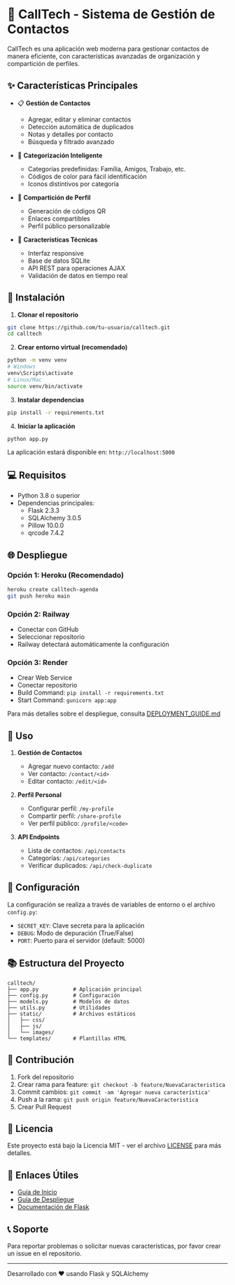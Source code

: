 # 📱 CallTech - Sistema de Gestión de Contactos

CallTech es una aplicación web moderna para gestionar contactos de manera eficiente, con características avanzadas de organización y compartición de perfiles.

## ✨ Características Principales

- 📋 **Gestión de Contactos**
  - Agregar, editar y eliminar contactos
  - Detección automática de duplicados
  - Notas y detalles por contacto
  - Búsqueda y filtrado avanzado

- 🎨 **Categorización Inteligente**
  - Categorías predefinidas: Familia, Amigos, Trabajo, etc.
  - Códigos de color para fácil identificación
  - Iconos distintivos por categoría

- 🔄 **Compartición de Perfil**
  - Generación de códigos QR
  - Enlaces compartibles
  - Perfil público personalizable

- 🎯 **Características Técnicas**
  - Interfaz responsive
  - Base de datos SQLite
  - API REST para operaciones AJAX
  - Validación de datos en tiempo real

## 🚀 Instalación

1. **Clonar el repositorio**
```bash
git clone https://github.com/tu-usuario/calltech.git
cd calltech
```

2. **Crear entorno virtual (recomendado)**
```bash
python -m venv venv
# Windows
venv\Scripts\activate
# Linux/Mac
source venv/bin/activate
```

3. **Instalar dependencias**
```bash
pip install -r requirements.txt
```

4. **Iniciar la aplicación**
```bash
python app.py
```

La aplicación estará disponible en: `http://localhost:5000`

## 💻 Requisitos

- Python 3.8 o superior
- Dependencias principales:
  - Flask 2.3.3
  - SQLAlchemy 3.0.5
  - Pillow 10.0.0
  - qrcode 7.4.2

## 🌐 Despliegue

### Opción 1: Heroku (Recomendado)
```bash
heroku create calltech-agenda
git push heroku main
```

### Opción 2: Railway
- Conectar con GitHub
- Seleccionar repositorio
- Railway detectará automáticamente la configuración

### Opción 3: Render
- Crear Web Service
- Conectar repositorio
- Build Command: `pip install -r requirements.txt`
- Start Command: `gunicorn app:app`

Para más detalles sobre el despliegue, consulta [DEPLOYMENT_GUIDE.md](DEPLOYMENT_GUIDE.md)

## 🎯 Uso

1. **Gestión de Contactos**
   - Agregar nuevo contacto: `/add`
   - Ver contacto: `/contact/<id>`
   - Editar contacto: `/edit/<id>`

2. **Perfil Personal**
   - Configurar perfil: `/my-profile`
   - Compartir perfil: `/share-profile`
   - Ver perfil público: `/profile/<code>`

3. **API Endpoints**
   - Lista de contactos: `/api/contacts`
   - Categorías: `/api/categories`
   - Verificar duplicados: `/api/check-duplicate`

## 🔧 Configuración

La configuración se realiza a través de variables de entorno o el archivo `config.py`:

- `SECRET_KEY`: Clave secreta para la aplicación
- `DEBUG`: Modo de depuración (True/False)
- `PORT`: Puerto para el servidor (default: 5000)

## 📚 Estructura del Proyecto

```
calltech/
├── app.py           # Aplicación principal
├── config.py        # Configuración
├── models.py        # Modelos de datos
├── utils.py         # Utilidades
├── static/          # Archivos estáticos
│   ├── css/
│   ├── js/
│   └── images/
└── templates/       # Plantillas HTML
```

## 🤝 Contribución

1. Fork del repositorio
2. Crear rama para feature: `git checkout -b feature/NuevaCaracteristica`
3. Commit cambios: `git commit -am 'Agregar nueva característica'`
4. Push a la rama: `git push origin feature/NuevaCaracteristica`
5. Crear Pull Request

## 📄 Licencia

Este proyecto está bajo la Licencia MIT - ver el archivo [LICENSE](LICENSE) para más detalles.

## 🔗 Enlaces Útiles

- [Guía de Inicio](START_CALLTECH.md)
- [Guía de Despliegue](DEPLOYMENT_GUIDE.md)
- [Documentación de Flask](https://flask.palletsprojects.com/)

## 📞 Soporte

Para reportar problemas o solicitar nuevas características, por favor crear un issue en el repositorio.

---
Desarrollado con ❤️ usando Flask y SQLAlchemy
